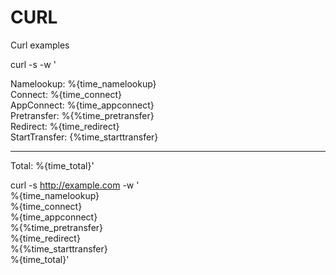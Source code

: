 # CURL
Curl examples

curl -s -w ' 

Namelookup: %{time_namelookup} <br>
Connect: %{time_connect} <br>
AppConnect: %{time_appconnect} <br> 
Pretransfer: %{%time_pretransfer} <br>
Redirect: %{time_redirect} <br>
StartTransfer: {%time_starttransfer} <br>

----------------------------------

Total: %{time_total}' 

curl -s http://example.com -w ' <br>
%{time_namelookup} <br>
%{time_connect} <br>
%{time_appconnect} <br>
%{%time_pretransfer} <br>
%{time_redirect} <br>
%{%time_starttransfer} <br>
%{time_total}' <br>
